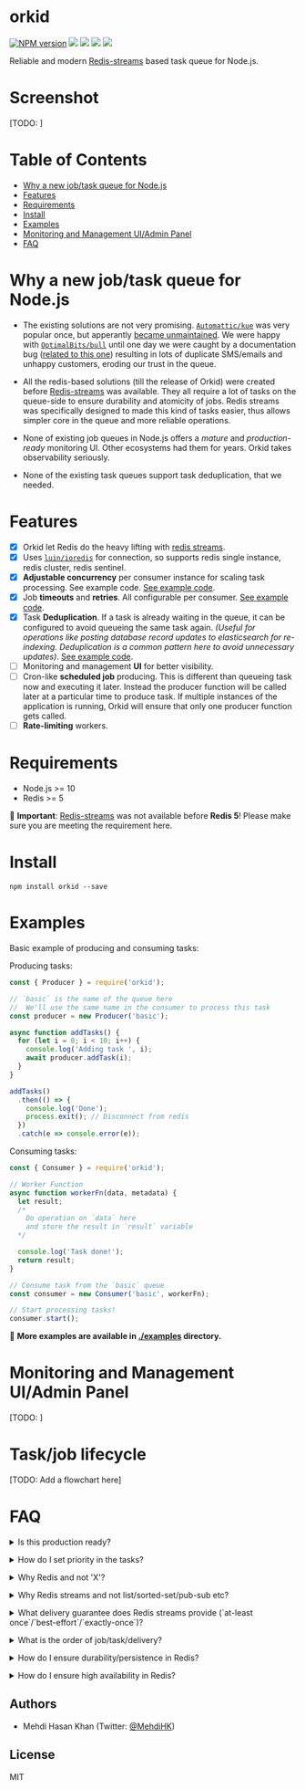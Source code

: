 # orkid

[![NPM version](https://img.shields.io/npm/v/orkid.svg)](https://www.npmjs.com/package/orkid)
![](https://img.shields.io/david/mugli/orkid.svg?style=flat)
![](https://img.shields.io/david/dev/mugli/orkid.svg?style=flat)
![](https://img.shields.io/node/v/orkid.svg?style=flat)
![](https://img.shields.io/npm/l/orkid.svg?style=flat)

Reliable and modern [Redis-streams](https://redis.io/topics/streams-intro) based task queue for Node.js.

# Screenshot

[TODO: ]

# Table of Contents

- [Why a new job/task queue for Node.js](#why-a-new-job-task-queue-for-nodejs)
- [Features](#features)
- [Requirements](#requirements)
- [Install](#install)
- [Examples](#examples)
- [Monitoring and Management UI/Admin Panel](#monitoring-and-management-ui-admin-panel)
- [FAQ](#faq)

# Why a new job/task queue for Node.js

- The existing solutions are not very promising. [`Automattic/kue`](https://github.com/Automattic/kue) was very popular once, but apperantly [became unmaintained](https://github.com/Automattic/kue/issues/1196). We were happy with [`OptimalBits/bull`](https://github.com/OptimalBits/bull) until one day we were caught by a documentation bug ([related to this one](https://github.com/OptimalBits/bull/issues/742)) resulting in lots of duplicate SMS/emails and unhappy customers, eroding our trust in the queue.

- All the redis-based solutions (till the release of Orkid) were created before [Redis-streams](https://redis.io/topics/streams-intro) was available. They all require a lot of tasks on the queue-side to ensure durability and atomicity of jobs. Redis streams was specifically designed to made this kind of tasks easier, thus allows simpler core in the queue and more reliable operations.

- None of existing job queues in Node.js offers a _mature_ and _production-ready_ monitoring UI. Other ecosystems had them for years. Orkid takes observability seriously.

- None of the existing task queues support task deduplication, that we needed.

# Features

- [x] Orkid let Redis do the heavy lifting with [redis streams](https://redis.io/topics/streams-intro).
- [x] Uses [`luin/ioredis`](https://github.com/luin/ioredis) for connection, so supports redis single instance, redis cluster, redis sentinel.
- [x] **Adjustable concurrency** per consumer instance for scaling task processing. See example code. [See example code](https://github.com/mugli/orkid-node/tree/master/examples/basic).
- [x] Job **timeouts** and **retries**. All configurable per consumer. [See example code](https://github.com/mugli/orkid-node/tree/master/examples/failure-timeout-retry).
- [x] Task **Deduplication**. If a task is already waiting in the queue, it can be configured to avoid queueing the same task again. _(Useful for operations like posting database record updates to elasticsearch for re-indexing. Deduplication is a common pattern here to avoid unnecessary updates)_. [See example code](https://github.com/mugli/orkid-node/tree/master/examples/deduplication).
- [ ] Monitoring and management **UI** for better visibility.
- [ ] Cron-like **scheduled job** producing. This is different than queueing task now and executing it later. Instead the producer function will be called later at a particular time to produce task. If multiple instances of the application is running, Orkid will ensure that only one producer function gets called.
- [ ] **Rate-limiting** workers.

# Requirements

- Node.js >= 10
- Redis >= 5

👏 **Important**: [Redis-streams](https://redis.io/topics/streams-intro) was not available before **Redis 5**! Please make sure you are meeting the requirement here.

# Install

```
npm install orkid --save
```

# Examples

Basic example of producing and consuming tasks:

Producing tasks:

```js
const { Producer } = require('orkid');

// `basic` is the name of the queue here
//  We'll use the same name in the consumer to process this task
const producer = new Producer('basic');

async function addTasks() {
  for (let i = 0; i < 10; i++) {
    console.log('Adding task ', i);
    await producer.addTask(i);
  }
}

addTasks()
  .then(() => {
    console.log('Done');
    process.exit(); // Disconnect from redis
  })
  .catch(e => console.error(e));
```

Consuming tasks:

```js
const { Consumer } = require('orkid');

// Worker Function
async function workerFn(data, metadata) {
  let result;
  /*
    Do operation on `data` here
    and store the result in `result` variable
  */

  console.log('Task done!');
  return result;
}

// Consume task from the `basic` queue
const consumer = new Consumer('basic', workerFn);

// Start processing tasks!
consumer.start();
```

👏 **More examples are available in [./examples](https://github.com/mugli/orkid-node/tree/master/examples) directory.**

# Monitoring and Management UI/Admin Panel

[TODO: ]

# Task/job lifecycle

[TODO: Add a flowchart here]

# FAQ

<details>
  <summary>Is this production ready?</summary>
  Nope! Not yet :)
</details>

<p></p>

<details>
  <summary>How do I set priority in the tasks?</summary>
  [TODO: ]
</details>

<p></p>

<details>
  <summary>Why Redis and not 'X'?</summary>
  [TODO: ]
</details>

<p></p>

<details>
  <summary>Why Redis streams and not list/sorted-set/pub-sub etc?</summary>
  [TODO: ]
</details>

<p></p>

<details>
  <summary>What delivery guarantee does Redis streams provide (`at-least once`/`best-effort`/`exactly-once`)?</summary>
  [TODO: ]
</details>

<p></p>

<details>
  <summary>What is the order of job/task/delivery?</summary>
  [TODO: ]
</details>

<p></p>

<details>
  <summary>How do I ensure durability/persistence in Redis?</summary>
  [TODO: ]
</details>

<p></p>

<details>
  <summary>How do I ensure high availability in Redis?</summary>
  [TODO: ]
</details>

## Authors

- Mehdi Hasan Khan (Twitter: [@MehdiHK](https://twitter.com/MehdiHK))

## License

MIT
